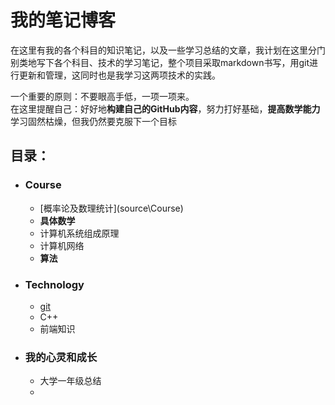 # 我的笔记博客  

在这里有我的各个科目的知识笔记，以及一些学习总结的文章，我计划在这里分门别类地写下各个科目、技术的学习笔记，整个项目采取markdown书写，用git进行更新和管理，这同时也是我学习这两项技术的实践。  

一个重要的原则：不要眼高手低，一项一项来。  
在这里提醒自己：好好地**构建自己的GitHub内容**，努力打好基础，**提高数学能力**  
学习固然枯燥，但我仍然要克服下一个目标

## 目录：

- ### Course
  - [概率论及数理统计](source\Course\)
  - **具体数学**
  - 计算机系统组成原理
  - 计算机网络
  - **算法**
- ### Technology
  - [git](source\Technology\git.md)
  - C++
  - 前端知识
- ### 我的心灵和成长
  - 大学一年级总结
  - 